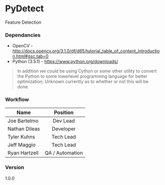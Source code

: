 # PyDetect
Feature Detection

### Dependancies
  - OpenCV - http://docs.opencv.org/3.1.0/df/d65/tutorial_table_of_content_introduction.html#gsc.tab=0
  - Python (3.5.1) - https://www.python.org/downloads/

> In addition we could be using Cython or some other utility to convert the 
> Python to some lowerlevel programming language for better optimization;
> Unknown currently as to whether or not this will be done.

### Workflow
| Name   | Position |
|----------|:-------------:|
| Joe Bartelmo|  Dev Lead | 
| Nathan Dileas | Developer | 
| Tyler Kuhns | Tech Lead  | 
| Jeff Maggio | Tech Lead | 
| Ryan Hartzell | QA / Automation | 
    


### Version
1.0.0
